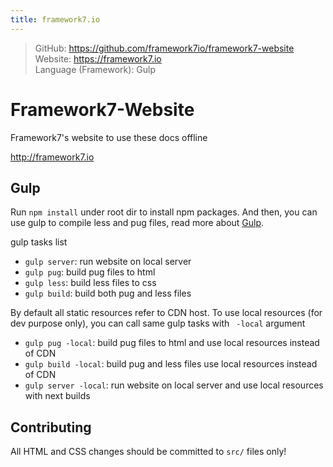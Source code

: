 ```yaml
---
title: framework7.io
---
```


> GitHub: https://github.com/framework7io/framework7-website <br/>
> Website: https://framework7.io <br/>
> Language (Framework): Gulp

# Framework7-Website

Framework7's website to use these docs offline

http://framework7.io

## Gulp

Run `npm install` under root dir to install npm packages.
And then, you can use gulp to compile less and pug files, read more about [Gulp](http://gulpjs.com/).

gulp tasks list

- `gulp server`: run website on local server
- `gulp pug`: build pug files to html
- `gulp less`: build less files to css
- `gulp build`: build both pug and less files

By default all static resources refer to CDN host. To use local resources (for dev purpose only), you can call same gulp tasks with ` -local` argument

- `gulp pug -local`: build pug files to html and use local resources instead of CDN
- `gulp build -local`: build pug and less files use local resources instead of CDN
- `gulp server -local`: run website on local server and use local resources with next builds

## Contributing

All HTML and CSS changes should be committed to `src/` files only!